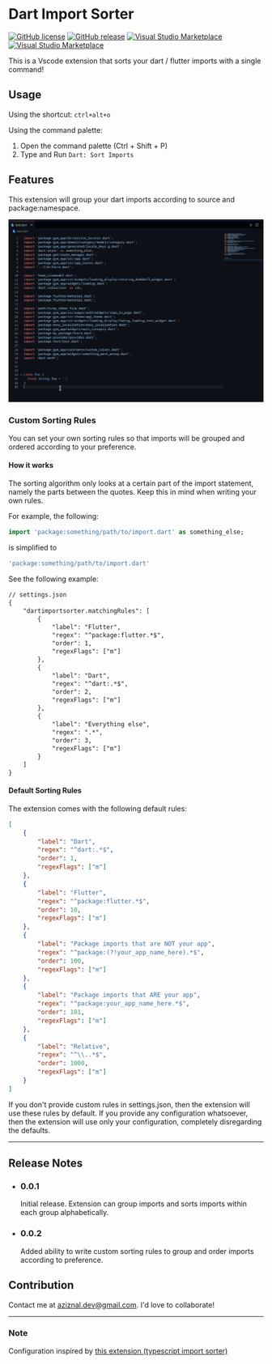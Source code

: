 # Dart Import Sorter

[![GitHub license](https://img.shields.io/github/license/aziznal/dart-import-sorter)](https://github.com/aziznal/dart-import-sorter/blob/main/LICENSE)
[![GitHub release](https://img.shields.io/github/release/aziznal/dart-import-sorter)](https://GitHub.com/aziznal/dart-import-sorter/releases/)
[![Visual Studio Marketplace](https://vsmarketplacebadge.apphb.com/installs-short/aziznal.dart-import-sorter.svg?style=flat)](https://marketplace.visualstudio.com/items?itemName=aziznal.dart-import-sorter)
[![Visual Studio Marketplace](https://vsmarketplacebadge.apphb.com/version/aziznal.dart-import-sorter.svg)](https://marketplace.visualstudio.com/items?itemName=aziznal.dart-import-sorter)

This is a Vscode extension that sorts your dart / flutter imports with a single command!

## Usage

Using the shortcut: `ctrl+alt+o`

Using the command palette:

1. Open the command palette (Ctrl + Shift + P)
2. Type and Run `Dart: Sort Imports`

## Features

This extension will group your dart imports according to source and package:namespace.

![Demo](demo/dart-import-sorter-demo.gif)

### Custom Sorting Rules

You can set your own sorting rules so that imports will be grouped and ordered according to your preference.

#### How it works

The sorting algorithm only looks at a certain part of the import statement, namely the parts between the quotes. Keep this in mind when writing your own rules.

For example, the following:

```dart
import 'package:something/path/to/import.dart' as something_else;
```

is simplified to

```dart
'package:something/path/to/import.dart'
```

See the following example:

```jsonc
// settings.json
{
    "dartimportsorter.matchingRules": [
        {
            "label": "Flutter",
            "regex": "^package:flutter.*$",
            "order": 1,
            "regexFlags": ["m"]
        },
        {
            "label": "Dart",
            "regex": "^dart:.*$",
            "order": 2,
            "regexFlags": ["m"]
        },
        {
            "label": "Everything else",
            "regex": ".*",
            "order": 3,
            "regexFlags": ["m"]
        }
    ]
}
```

#### Default Sorting Rules

The extension comes with the following default rules:

```json
[
    {
        "label": "Dart",
        "regex": "^dart:.*$",
        "order": 1,
        "regexFlags": ["m"]
    },
    {
        "label": "Flutter",
        "regex": "^package:flutter.*$",
        "order": 10,
        "regexFlags": ["m"]
    },
    {
        "label": "Package imports that are NOT your app",
        "regex": "^package:(?!your_app_name_here).*$",
        "order": 100,
        "regexFlags": ["m"]
    },
    {
        "label": "Package imports that ARE your app",
        "regex": "^package:your_app_name_here.*$",
        "order": 101,
        "regexFlags": ["m"]
    },
    {
        "label": "Relative",
        "regex": "^\\..*$",
        "order": 1000,
        "regexFlags": ["m"]
    }
]
```

If you don't provide custom rules in settings.json, then the extension will use these rules by default. If you provide any configuration whatsoever, then the extension will use only your configuration, completely disregarding the defaults.

---

## Release Notes

-   ### 0.0.1

    Initial release. Extension can group imports and sorts imports within each group alphabetically.

-   ### 0.0.2

    Added ability to write custom sorting rules to group and order imports according to preference.

## Contribution

Contact me at aziznal.dev@gmail.com. I'd love to collaborate!

---

### Note

Configuration inspired by [this extension (typescript import sorter)](https://github.com/SoominHan/import-sorter)
